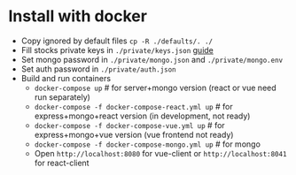 # Install with docker

- Copy ignored by default files ```cp -R ./defaults/. ./```
- Fill stocks private keys in ```./private/keys.json``` [guide](https://github.com/kupi-network/kupi-terminal/blob/master/KEYS.md)
- Set mongo password in ```./private/mongo.json``` and ```./private/mongo.env```
- Set auth password in ```./private/auth.json```
- Build and run containers
  - ```docker-compose up``` # for server+mongo version (react or vue need run separately)
  - ```docker-compose -f docker-compose-react.yml up``` # for express+mongo+react version (in development, not ready)
  - ```docker-compose -f docker-compose-vue.yml up``` # for express+mongo+vue version (vue frontend not ready)
  - ```docker-compose -f docker-compose-mongo.yml up``` # for mongo
  - Open ```http://localhost:8080``` for vue-client or ```http://localhost:8041``` for react-client
